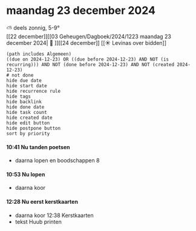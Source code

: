 # maandag 23 december 2024

⛅ deels zonnig, 5-9°<br>[[22 december]][[03 Geheugen/Dagboek/2024/1223 maandag 23 december 2024| 📓 ]][[24 december]]
[[☀️ Levinas over bidden]]
```tasks
(path includes Algemeen)
((due on 2024-12-23) OR ((due before 2024-12-23) AND NOT (is recurring))) AND NOT (done before 2024-12-23) AND NOT (created 2024-12-23)
# not done
hide due date
hide start date
hide recurrence rule
hide tags
hide backlink
hide done date
hide task count
hide created date
hide edit button
hide postpone button 
sort by priority 
```
#### 10:41 Nu tanden poetsen  
- daarna lopen en boodschappen 8
#### 10:53 Nu lopen 
- daarna koor
#### 12:28 Nu eerst kerstkaarten  
- daarna koor
12:38 Kerstkaarten 
- tekst Huub printen